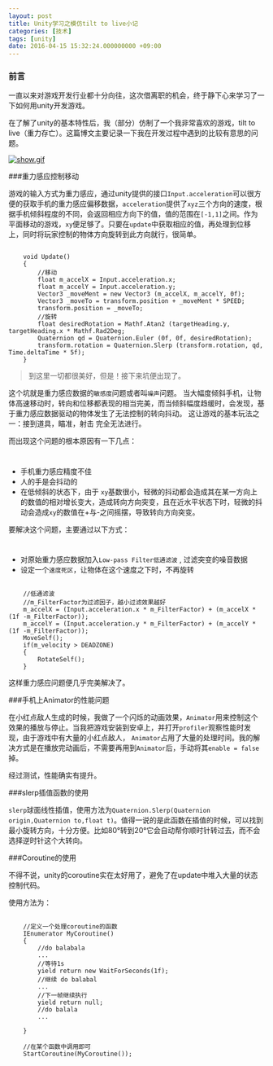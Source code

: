 ```yaml
---
layout: post
title: Unity学习之模仿tilt to live小记
categories: [技术]
tags: [unity]
date: 2016-04-15 15:32:24.000000000 +09:00
---
```

### 前言
一直以来对游戏开发行业都十分向往，这次借离职的机会，终于静下心来学习了一下如何用unity开发游戏。

在了解了unity的基本特性后，我（部分）仿制了一个我非常喜欢的游戏，tilt to live（重力存亡）。这篇博文主要记录一下我在开发过程中遇到的比较有意思的问题。

[![show.gif](http://imgchr.com/images/show.gif)](http://imgchr.com/image/P39)



###重力感应控制移动

游戏的输入方式为重力感应，通过unity提供的接口`Input.acceleration`可以很方便的获取手机的重力感应偏移数据，`acceleration`提供了`xyz`三个方向的速度，根据手机倾斜程度的不同，会返回相应方向下的值，值的范围在`[-1,1]`之间。作为平面移动的游戏，`xy`便足够了。只要在`update`中获取相应的值，再处理到位移上，同时将玩家控制的物体方向旋转到此方向就行，很简单。


```

	void Update()
	{
		//移动
		float m_accelX = Input.acceleration.x;
		float m_accelY = Input.acceleration.y;
		Vector3 _moveMent = new Vector3 (m_accelX, m_accelY, 0f);
		Vector3 _moveTo = transform.position + _moveMent * SPEED;
		transform.position = _moveTo;
		//旋转
		float desiredRotation = Mathf.Atan2 (targetHeading.y, targetHeading.x * Mathf.Rad2Deg;
		Quaternion qd = Quaternion.Euler (0f, 0f, desiredRotation);
		transform.rotation = Quaternion.Slerp (transform.rotation, qd, Time.deltaTime * 5f);
	}

```


>到这里一切都很美好，但是！接下来坑便出现了。

这个坑就是重力感应数据的`敏感度`问题或者叫`噪声`问题。 当大幅度倾斜手机，让物体高速移动时，转向和位移都表现的相当完美，而当倾斜幅度趋缓时，会发现，基于重力感应数据驱动的物体发生了无法控制的转向抖动。
这让游戏的基本玩法之一：接到道具，瞄准，射击 完全无法进行。

而出现这个问题的根本原因有一下几点：

#
 - 手机重力感应精度不佳
 - 人的手是会抖动的
 - 在低倾斜的状态下，由于 `xy`基数很小，轻微的抖动都会造成其在某一方向上的数值的相对增长变大，造成转向方向突变，且在近水平状态下时，轻微的抖动会造成`xy`的数值在+与-之间摇摆，导致转向方向突变。

要解决这个问题，主要通过以下方式：

#
 - 对原始重力感应数据加入`Low-pass Filter低通滤波` , 过滤突变的噪音数据
 - 设定一个`速度死区`，让物体在这个速度之下时，不再旋转
 

```

	//低通滤波
	//m_FilterFactor为过滤因子，越小过滤效果越好
	m_accelX = (Input.acceleration.x * m_FilterFactor) + (m_accelX * (1f -m_FilterFactor));
	m_accelY = (Input.acceleration.y * m_FilterFactor) + (m_accelY * (1f -m_FilterFactor));
	MoveSelf();
	if(m_velocity > DEADZONE)
	{
		RotateSelf();
	}

```

这样重力感应问题便几乎完美解决了。

###手机上Animator的性能问题

在小红点敌人生成的时候，我做了一个闪烁的动画效果，`Animator`用来控制这个效果的播放与停止。当我把游戏安装到安卓上，并打开`profiler`观察性能时发现，由于游戏中有大量的小红点敌人， `Animator`占用了大量的处理时间。我的解决方式是在播放完动画后，不需要再用到`Animator`后，手动将其`enable = false`掉。

经过测试，性能确实有提升。

###slerp插值函数的使用

`slerp`球面线性插值，使用方法为`Quaternion.Slerp(Quaternion origin,Quaternion to,float t)`。值得一说的是此函数在插值的时候，可以找到最小旋转方向，十分方便。比如80°转到20°它会自动帮你顺时针转过去，而不会选择逆时针这个大转向。


###Coroutine的使用

不得不说，unity的coroutine实在太好用了，避免了在update中堆入大量的状态控制代码。

使用方法为：

```

	//定义一个处理coroutine的函数
	IEnumerator MyCoroutine()
	{
		//do balabala
		...
	 	//等待1s
		yield return new WaitForSeconds(1f);
		//继续 do balabal 
		...
		//下一帧继续执行
		yield return null;
		//do balala
		...
		
	}

	//在某个函数中调用即可
	StartCoroutine(MyCoroutine());

```











